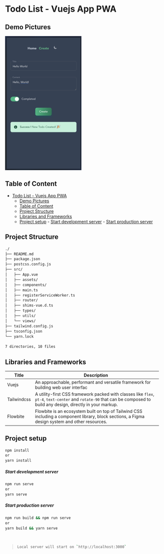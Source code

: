 # Todo List - Vuejs App PWA

## Demo Pictures

<img alt="mobile create dark" src="demo/mobile_create_dark.png" width="250px"/>

## Table of Content

- [Todo List - Vuejs App PWA](#todo-list---vuejs-app-pwa)
  - [Demo Pictures](#demo-pictures)
  - [Table of Content](#table-of-content)
  - [Project Structure](#project-structure)
  - [Libraries and Frameworks](#libraries-and-frameworks)
  - [Project setup](#project-setup)
        - [Start development server](#start-development-server)
        - [Start production server](#start-production-server)

## Project Structure

```sh
./
├── README.md
├── package.json
├── postcss.config.js
├── src/
│   ├── App.vue
│   ├── assets/
│   ├── components/
│   ├── main.ts
│   ├── registerServiceWorker.ts
│   ├── router/
│   ├── shims-vue.d.ts
│   ├── types/
│   ├── utils/
│   └── views/
├── tailwind.config.js
├── tsconfig.json
└── yarn.lock

7 directories, 10 files
```

## Libraries and Frameworks

| Title       | Description                                                                                                                                                             |
| ----------- | ----------------------------------------------------------------------------------------------------------------------------------------------------------------------- |
| Vuejs       | An approachable, performant and versatile framework for building web user interfac                                                                                      |
| Tailwindcss | A utility-first CSS framework packed with classes like `flex`, `pt-4`, `text-center` and `rotate-90` that can be composed to build any design, directly in your markup. |
| Flowbite    | Flowbite is an ecosystem built on top of Tailwind CSS including a component library, block sections, a Figma design system and other resources.                         |

## Project setup

```bash
npm install
or
yarn install
```

##### Start development server

```bash
npm run serve
or
yarn serve
```

##### Start production server

```bash
npm run build && npm run serve
or
yarn build && yarn serve
```

<br/>

> ```sh
> Local server will start on `http://localhost:3000`
> ```

<!-- | Pinia       | Pinia is a store library for Vue, it allows you to share a state across components/pages.                                                                               | -->
